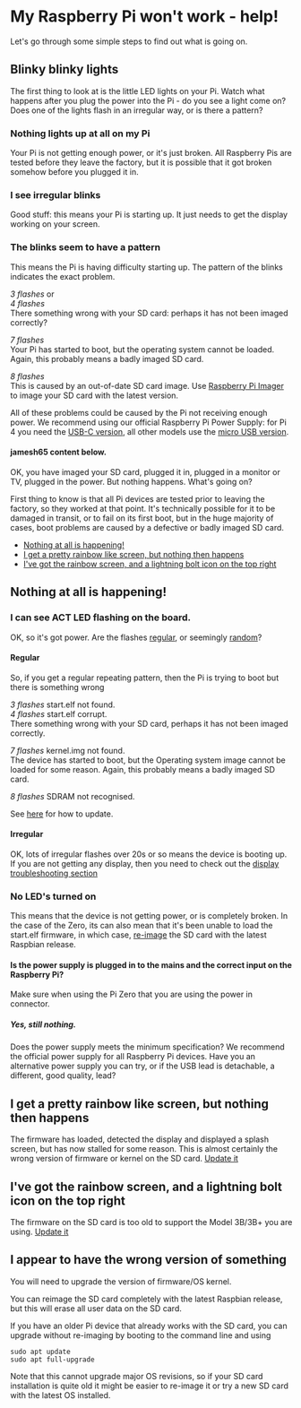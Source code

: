 # My Raspberry Pi won't work - help!

Let's go through some simple steps to find out what is going on.

## Blinky blinky lights

The first thing to look at is the little LED lights on your Pi. Watch what happens after you plug the power into the Pi - do you see a light come on? Does one of the lights flash in an irregular way, or is there a pattern?

### Nothing lights up at all on my Pi

Your Pi is not getting enough power, or it's just broken. All Raspberry Pis are tested before they leave the factory, but it is possible that it got broken somehow before you plugged it in.

### I see irregular blinks

Good stuff: this means your Pi is starting up. It just needs to get the display working on your screen.

### The blinks seem to have a pattern

This means the Pi is having difficulty starting up. The pattern of the blinks indicates the exact problem.

*3 flashes* or  
*4 flashes*  
There something wrong with your SD card: perhaps it has not been imaged correctly?

*7 flashes*  
Your Pi has started to boot, but the operating system cannot be loaded. Again, this probably means a badly imaged SD card.

*8 flashes*  
This is caused by an out-of-date SD card image. Use [Raspberry Pi Imager](https://www.raspberrypi.org/downloads/) to image your SD card with the latest version.





All of these problems could be caused by the Pi not receiving enough power. We recommend using our official Raspberry Pi Power Supply: for Pi 4 you need the [USB-C version](https://www.raspberrypi.org/products/type-c-power-supply/), all other models use the [micro USB version](https://www.raspberrypi.org/products/raspberry-pi-universal-power-supply/).


#### jamesh65 content below.

OK, you have imaged your SD card, plugged it in, plugged in a monitor or TV, plugged in the power. But nothing happens. What's going on?

First thing to know is that all Pi devices are tested prior to leaving the factory, so they worked at that point. It's technically possible for it to be damaged in transit, or to fail on its first boot, but in the huge majority of cases, boot problems are caused by a defective or badly imaged SD card.

- [Nothing at all is happening!](#nothing-at-all-is-happening)
- [I get a pretty rainbow like screen, but nothing then happens](#i-get-a-pretty-rainbow-like-screen-but-nothing-then-happens)
- [I've got the rainbow screen, and a lightning bolt icon on the top right](#ive-got-the-rainbow-screen-and-a-lightning-bolt-icon-on-the-top-right)


## Nothing at all is happening!

### I can see ACT LED flashing on the board.

OK, so it's got power. Are the flashes [regular](#regular), or seemingly [random](#irregular)?

#### Regular

So, if you get a regular repeating pattern, then the Pi is trying to boot but there is something wrong

*3 flashes* start.elf not found.  
*4 flashes* start.elf corrupt.  
There something wrong with your SD card, perhaps it has not been imaged correctly.

*7 flashes* kernel.img not found.  
The device has started to boot, but the Operating system image cannot be loaded for some reason. Again, this probably means a badly imaged SD card.

*8 flashes* SDRAM not recognised.

See [here](#i-appear-to-have-the-wrong-version-of-something) for how to update.

#### Irregular

OK, lots of irregular flashes over 20s or so means the device is booting up. If you are not getting any display, then you need to check out the [display troubleshooting section](./display.md)

### No LED's turned on

This means that the device is not getting power, or is completely broken. In the case of the Zero, its can also mean that it's been unable to load the start.elf firmware, in which case, [re-image](#i-appear-to-have-the-wrong-version-of-something) the SD card with the latest Raspbian release. 

#### Is the power supply is plugged in to the mains and the correct input on the Raspberry Pi?

Make sure when using the Pi Zero that you are using the power in connector.

##### Yes, still nothing.

Does the power supply meets the minimum specification? We recommend the official power supply for all Raspberry Pi devices. 
Have you an alternative power supply you can try, or if the USB lead is detachable, a different, good quality, lead?

## I get a pretty rainbow like screen, but nothing then happens

The firmware has loaded, detected the display and displayed a splash screen, but has now stalled for some reason. This is almost certainly the wrong version of firmware or kernel on the SD card. [Update it](#i-appear-to-have-the-wrong-version-of-something)

## I've got the rainbow screen, and a lightning bolt icon on the top right

The firmware on the SD card is too old to support the Model 3B/3B+ you are using. [Update it](#i-appear-to-have-the-wrong-version-of-something)


## I appear to have the wrong version of something

You will need to upgrade the version of firmware/OS kernel.

You can reimage the SD card completely with the latest Raspbian release, but this will erase all user data on the SD card. 

If you have an older Pi device that already works with the SD card, you can upgrade without re-imaging by booting to the command line and using 
```
sudo apt update
sudo apt full-upgrade
```

Note that this cannot upgrade major OS revisions, so if your SD card installation is quite old it might be easier to re-image it or try a new SD card with the latest OS installed.
